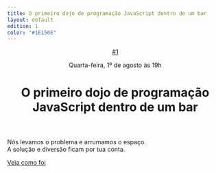 ```yaml
---
title: O primeiro dojo de programação JavaScript dentro de um bar
layout: default
edition: 1
color: "#1E150E"
---
```

<header>
    <div class="info">
        <a href="{{ page.url }}" class="edition">#1</a>
        <p class="schedule">Quarta-feira, <time datetime="2012-08-01T19:00-03:00"><span class="date">1º de agosto</span> às <span class="hour">19h</span></time></p>
    </div>
    <h1>O primeiro dojo de programação JavaScript dentro de um bar</h1>
</header>
<p>Nós levamos o problema e arrumamos o espaço.<br> A solução e diversão ficam por tua conta.</p>
<a href="http://gri.fo/blog/code-n-bier-primeira-edicao/" class="btn" rel="external">Veja como foi</a>